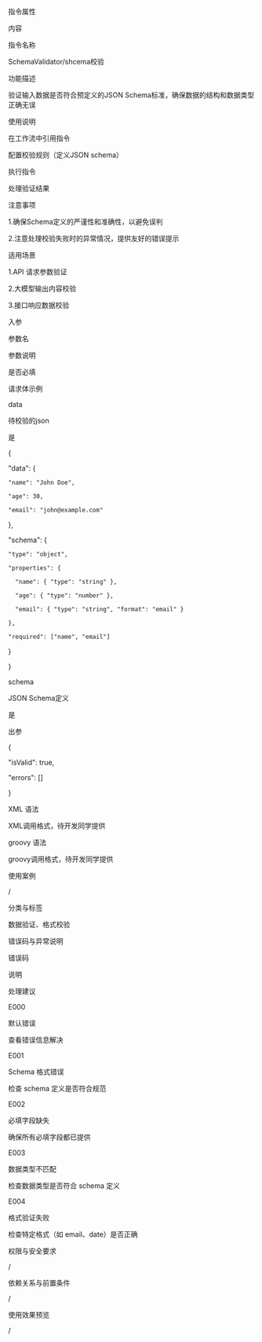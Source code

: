 指令属性

内容

指令名称

SchemaValidator/shcema校验

功能描述

验证输入数据是否符合预定义的JSON Schema标准，确保数据的结构和数据类型正确无误

使用说明

在工作流中引用指令

配置校验规则（定义JSON schema）

执行指令

处理验证结果

注意事项

1.确保Schema定义的严谨性和准确性，以避免误判

2.注意处理校验失败时的异常情况，提供友好的错误提示

适用场景

1.API 请求参数验证

2.大模型输出内容校验

3.接口响应数据校验

入参

参数名

参数说明

是否必填

请求体示例

data

待校验的json

是

{

  "data": {

    "name": "John Doe",

    "age": 30,

    "email": "john@example.com"

  },

  "schema": {

    "type": "object",

    "properties": {

      "name": { "type": "string" },

      "age": { "type": "number" },

      "email": { "type": "string", "format": "email" }

    },

    "required": ["name", "email"]

  }

}

schema

JSON Schema定义

是

出参

{

  "isValid": true,

  "errors": []

}

XML 语法  

XML调用格式，待开发同学提供

groovy 语法

groovy调用格式，待开发同学提供

使用案例

/

分类与标签

数据验证、格式校验

错误码与异常说明

错误码

说明

处理建议

E000

默认错误

查看错误信息解决

E001

Schema 格式错误

检查 schema 定义是否符合规范

E002

必填字段缺失

确保所有必填字段都已提供

E003

数据类型不匹配

检查数据类型是否符合 schema 定义

E004

格式验证失败

检查特定格式（如 email、date）是否正确

权限与安全要求

/

依赖关系与前置条件

/

使用效果预览

/